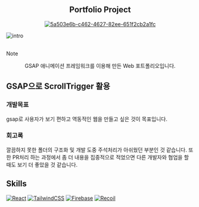 <div align="center">

  ## Portfolio Project
[![5a503e6b-c462-4627-82ee-651f2cb2a1fc](https://github.com/user-attachments/assets/4305bbe1-e3bb-49bc-bd36-0b16975fb16f)](https://dev-blog-3p8v.vercel.app/)
</div>


<img alt="intro" src="https://github.com/ClickPickProject/FrontEnd/assets/144521987/92377f41-25ed-452d-bf58-023ce9329b02"> <br /><br />

> [!NOTE]

<p align="center">GSAP 애니메이션 프레임워크를 이용해 만든 Web 포트폴리오입니다.</p>


## GSAP으로 ScrollTrigger 활용
### 개발목표

gsap로 사용자가 보기 편하고 역동적인 웹을 만들고 싶은 것이 목표입니다.

### 회고록

깔끔하지 못한 폴더의 구조화 및 개발 도중 주석처리가 아쉬웠던 부분인 것 같습니다. 또한 PR처리 하는 과정에서 좀 더 내용을 집중적으로 적었으면 다른 개발자와 협업을 할 때도 보기 더 좋았을 것 같습니다.

## Skills

[![React](https://img.shields.io/badge/React.js-61DAFB?style=flat-square&logo=React&logoColor=blue&textColor=white)](https://ko.legacy.reactjs.org/)
[![TailwindCSS](https://img.shields.io/badge/TailwindCSS-06B6D4?style=flat-square&logo=tailwindcss&logoColor=black)](https://tailwindcss.com/)
[![Firebase](https://img.shields.io/badge/Firebase-DD2C00?style=flat-square&logo=Firebase&logoColor=black)](https://firebase.google.com/)
[![Recoil](https://img.shields.io/badge/Recoil-3578E5?style=flat-square&logo=recoil&logoColor=white)](https://recoiljs.org/)
